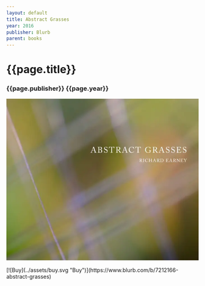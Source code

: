 ```yaml
---
layout: default
title: Abstract Grasses
year: 2016
publisher: Blurb
parent: books
---
```


# {{page.title}}

### {{page.publisher}} {{page.year}}

[![{{page.title}}](abstract-grasses.webp "[{{page.title}}")](https://www.blurb.com/b/7212166-abstract-grasses)

<div class="button">
[![Buy](../assets/buy.svg "Buy")](https://www.blurb.com/b/7212166-abstract-grasses)
</div>